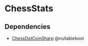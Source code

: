 # ChessStats

## Dependencies

- [ChessDotComSharp](https://github.com/nullablebool/ChessDotComSharp) @nullablebool

